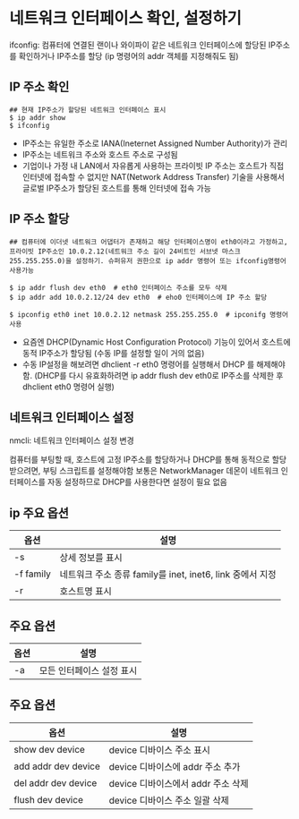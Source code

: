 # 네트워크 인터페이스 확인, 설정하기

ifconfig: 컴퓨터에 연결된 랜이나 와이파이 같은 네트워크 인터페이스에 할당된 IP주소를 확인하거나 IP주소를 할당 (ip 명령어의 addr 객체를 지정해줘도 됨)


## IP 주소 확인
~~~shell
## 현재 IP주소가 할당된 네트워크 인터페이스 표시
$ ip addr show
$ ifconfig
~~~

- IP주소는 유일한 주소로 IANA(Ineternet Assigned Number Authority)가 관리
- IP주소는 네트워크 주소와 호스트 주소로 구성됨
- 기업이나 가정 내 LAN에서 자유롭게 사용하는 프라이빗 IP 주소는 호스트가 직접 인터넷에 접속할 수 없지만 NAT(Network Address Transfer) 기술을 사용해서 글로벌 IP주소가 할당된 호스트를 통해 인터넷에 접속 가능


## IP 주소 할당
~~~shell
## 컴퓨터에 이더넷 네트워크 어댑터가 존재하고 해당 인터페이스명이 eth0이라고 가정하고, 프라이빗 IP주소인 10.0.2.12(네트워크 주소 길이 24비트인 서브넷 마스크 255.255.255.0)을 설정하기. 슈퍼유저 권한으로 ip addr 명령어 또는 ifconfig명령어 사용가능

$ ip addr flush dev eth0  # eth0 인터페이스 주소를 모두 삭제
$ ip addr add 10.0.2.12/24 dev eth0  # eho0 인터페이스에 IP 주소 할당

$ ipconfig eth0 inet 10.0.2.12 netmask 255.255.255.0  # ipconifg 명령어 사용
~~~

- 요즘엔 DHCP(Dynamic Host Configuration Protocol) 기능이 있어서 호스트에 동적 IP주소가 할당됨 (수동 IP를 설정할 일이 거의 없음)
- 수동 IP설정을 해보려면 dhclient -r eth0 명령어를 실행해서 DHCP 를 해제해야함. (DHCP를 다시 유효화하려면 ip addr flush dev eth0로 IP주소를 삭제한 후 dhclient eth0 명령어 실행)


## 네트워크 인터페이스 설정

nmcli: 네트워크 인터페이스 설정 변경

컴퓨터를 부팅할 때, 호스트에 고정 IP주소를 할당하거나 DHCP를 통해 동적으로 할당받으려면, 부팅 스크립트를 설정해야함
보통은 NetworkManager 데몬이 네트워크 인터페이스를 자동 설정하므로 DHCP를 사용한다면 설정이 필요 없음


## ip 주요 옵션
| 옵션 | 설명 |
|---|---|
| -s | 상세 정보를 표시 |
| -f family | 네트워크 주소 종류 family를 inet, inet6, link 중에서 지정 |
| -r | 호스트명 표시 |

## 주요 옵션
| 옵션 | 설명 |
|---|---|
| -a | 모든 인터페이스 설정 표시 |

## 주요 옵션
| 옵션 | 설명 |
|---|---|
| show dev device | device 디바이스 주소 표시 |
| add addr dev device | device 디바이스에 addr 주소 추가 |
| del addr dev device | device 디바이스에서 addr 주소 삭제 |
| flush dev device | device 디바이스 주소 일괄 삭제 |


